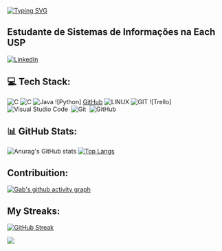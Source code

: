 [![Typing SVG](https://readme-typing-svg.herokuapp.com/?color=87CEFA&size=35&center=true&vCenter=true&width=1000&lines=Nice+to+meet+you,+my+name+is+Gabriela+Carvalho;Welcome+to+my+GitHub+Profile!:%29)](https://git.io/typing-svg)

## Estudante de Sistemas de Informações na Each USP

[![LinkedIn](https://img.shields.io/badge/LinkedIn-000?style=for-the-badge&logo=linkedin&logoColor=0E76A8)]([https://www.linkedin.com/in/gabriela-carvalho-vitorino-452651292?utm_source=share&utm_campaign=share_via&utm_content=profile&utm_medium=ios_app]) 

## 💻 Tech Stack:
![C](https://img.shields.io/badge/c-%2300599C.svg?style=for-the-badge&logo=c&logoColor=white) ![C](https://img.shields.io/badge/dart-%230175C2.svg?style=for-the-badge&logo=dart&logoColor=white) ![Java](https://img.shields.io/badge/Flutter-%2302569B.svg?style=for-the-badge&logo=Flutter&logoColor=white) ![Python]
[GitHub](https://img.shields.io/badge/GitHub-%23121011.svg?style=for-the-badge&logo=github&logoColor=white) ![LINUX](https://img.shields.io/badge/Linux-FCC624?style=for-the-badge&logo=linux&logoColor=black) ![GIT](https://img.shields.io/badge/Git-fc6d26?style=for-the-badge&logo=git&logoColor=white) ![Trello]
![Visual Studio Code](https://img.shields.io/badge/-Visual%20Studio%20Code-0D1117?style=for-the-badge&logo=visual-studio-code&logoColor=007ACC&labelColor=0D1117)&nbsp;
![Git](https://img.shields.io/badge/-Git-0D1117?style=for-the-badge&logo=git&labelColor=0D1117)&nbsp;
![GitHub](https://img.shields.io/badge/-GitHub-0D1117?style=for-the-badge&logo=github&labelColor=0D1117)&nbsp;

## 📊 GitHub Stats:
![Anurag's GitHub stats](https://github-readme-stats.vercel.app/api?username=gabiventurin&theme=bear&background_icons=true)
[![Top Langs](https://github-readme-stats.vercel.app/api/top-langs/?username=gabiventurin&layout=compact&theme=bear&background_icons=true)](https://github.com/gabiventurin/github-readme-stats)

## Contribuition:

[![Gab's github activity graph](https://github-readme-activity-graph.vercel.app/graph?username=gabiventurin&bg_color=0d1117&color=6695b2&line=ffffff&point=ff0000&area=true&hide_border=true)](https://github.com/ashutosh00710/github-readme-activity-graph)

## My Streaks:

[![GitHub Streak](https://streak-stats.demolab.com/?user=gabiventurin&theme=bear&background=000&border=30A3DC&dates=FFF)](https://git.io/streak-stats)

[![](https://visitcount.itsvg.in/api?id=Benhurds12&icon=0&color=0)](https://visitcount.itsvg.in)

<!-- Proudly created with GPRM ( https://gprm.itsvg.in ) -->

<!--
**gabiventurin/gabiVenturin** is a ✨ _special_ ✨ repository because its `README.md` (this file) appears on your GitHub profile.

Here are some ideas to get you started:

- 🔭 I’m currently working on ...
- 🌱 I’m currently learning ...
- 👯 I’m looking to collaborate on ...
- 🤔 I’m looking for help with ...
- 💬 Ask me about ...
- 📫 How to reach me: ...
- 😄 Pronouns: ...
- ⚡ Fun fact: ...
-->
